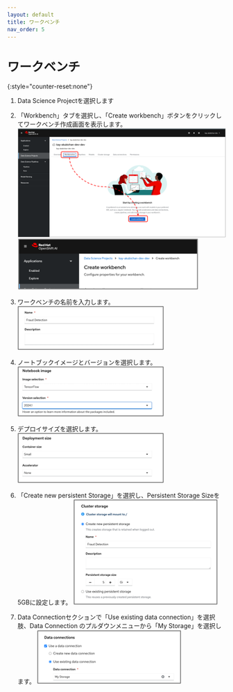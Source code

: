```yaml
---
layout: default
title: ワークベンチ
nav_order: 5
---
```


# ワークベンチ



{:style="counter-reset:none"}
1. Data Science Projectを選択します

1. 「Workbench」タブを選択し、「Create workbench」ボタンをクリックしてワークベンチ作成画面を表示します。
![](../../assets/oai_create_workbench.png)
![](../../assets/oai_create_workbench2.png)


1. ワークベンチの名前を入力します。
![](../../assets/oai_create_workbench_name.png)


1. ノートブックイメージとバージョンを選択します。
![](../../assets/oai_create_workbench_notebookimage.png)


1. デプロイサイズを選択します。
![](../../assets/oai_create_workbench_size.png)


1. 「Create new persistent Storage」を選択し、Persistent Storage Sizeを5GBに設定します。
![](../../assets/oai_create_workbench_storage.png)


1. Data Connectionセクションで「Use existing data connection」を選択肢、Data Connection のプルダウンメニューから「My Storage」を選択します。
![](../../assets/oai_create_workbench_dataconnection.png)